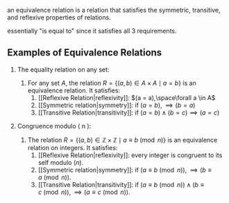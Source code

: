 an equivalence relation is a relation that satisfies the symmetric, transitive, and reflexive properties of relations.

essentially "is equal to" since it satisfies all 3 requirements.

## Examples of Equivalence Relations

1. The equality relation on any set: 
	1. For any set $A$, the relation $R = \{(a,b) \in A \times A \mid a=b\}$ is an equivalence relation. It satisfies:
		1. [[Reflexive Relation|reflexivity]]: $(a = a),\space\forall a \in A$
		2. [[Symmetric relation|symmetry]]: if $(a = b), \implies (b = a)$
		3. [[Transitive Relation|transitivity]]: if $(a = b)\wedge (b = c) \implies (a = c)$

3. Congruence modulo \( n \): 
	1. The relation $R = \{ (a, b) \in \mathbb{Z} \times \mathbb{Z} \mid a \equiv b \pmod{n}\}$ is an equivalence relation on integers. It satisfies:
		1. [[Reflexive Relation|reflexivity]]: every integer is congruent to its self modulo ($n$).
		2. [[Symmetric relation|symmetry]]: if $(a\equiv b \pmod{n}),\implies (b\equiv a\pmod{n})$.
		3. [[Transitive Relation|transitivity]]: if $(a\equiv b\pmod{n})\wedge(b\equiv c\pmod{n}),\implies (a\equiv c\pmod{n})$.